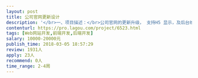 ```yaml
---                
layout: post       
title: 公司官网更新设计           
description: '</br>一、项目描述：</br>公司官网的更新升级， 支持H5 显示，及后台维护系统。增加海外社交媒体分享功能 ，即官网上的新闻动态 可以实时发布并更新到海外社交媒体 如TWITTER ,LINKEDIN , FACEBOOK 上。 同期做SEO 优化，并考虑到主流搜索引擎的爬虫机制，公司信息能被更快更广泛的收录。 </br></br></br>二、主要功能点：</br>公司产品展示 ， 支持APP 下载， 支持最新行业报告的下载， 咨询表单， </br></br>三、可参考产品：</br>www.airwallex.com </br>www.squareup.com</br></br>四、人员要求：</br>1、精通wordpress 网站制作</br>2、精通Java或PHP，H5 熟练使用MySQL等关系型数据库等；</br>3、良好的沟通能力和契约精神。</br>4、 有国际化的审美及美工能力</br>'     
contenturl: https://pro.lagou.com/project/6523.html      
tags: [Web网站开发,前端开发,后端开发]            
salary: 10000-20000元          
publish_time: 2018-03-05 18:57:29         
review: 1931人                   
apply: 23人                   
recommend: 0人                   
time_range: 2-4周              
---                 
```

